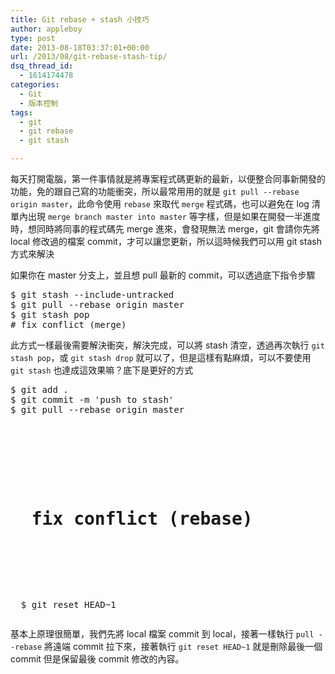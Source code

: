 ```yaml
---
title: Git rebase + stash 小技巧
author: appleboy
type: post
date: 2013-08-18T03:37:01+00:00
url: /2013/08/git-rebase-stash-tip/
dsq_thread_id:
  - 1614174478
categories:
  - Git
  - 版本控制
tags:
  - git
  - git rebase
  - git stash

---
```

每天打開電腦，第一件事情就是將專案程式碼更新的最新，以便整合同事新開發的功能，免的跟自己寫的功能衝突，所以最常用用的就是 `git pull --rebase origin master`，此命令使用 `rebase` 來取代 `merge` 程式碼，也可以避免在 log 清單內出現 `merge branch master into master` 等字樣，但是如果在開發一半進度時，想同時將同事的程式碼先 merge 進來，會發現無法 merge，git 會請你先將 local 修改過的檔案 commit，才可以讓您更新，所以這時候我們可以用 git stash 方式來解決

如果你在 master 分支上，並且想 pull 最新的 commit，可以透過底下指令步驟

<div>
  <pre class="brush: bash; title: ; notranslate" title="">$ git stash --include-untracked
$ git pull --rebase origin master
$ git stash pop
# fix conflict (merge)</pre>
</div>

<!--more-->

此方式一樣最後需要解決衝突，解決完成，可以將 stash 清空，透過再次執行 `git stash pop`，或 `git stash drop` 就可以了，但是這樣有點麻煩，可以不要使用 `git stash` 也達成這效果嘛？底下是更好的方式

<pre class="brush: bash; title: ; notranslate" title="">$ git add .
$ git commit -m 'push to stash'
$ git pull --rebase origin master</p>



<h1>
  fix conflict (rebase)
</h1>



<p>
  $ git reset HEAD~1</pre>
</p>



<p>
  基本上原理很簡單，我們先將 local 檔案 commit 到 local，接著一樣執行 <code>pull --rebase</code> 將遠端 commit 拉下來，接著執行 <code>git reset HEAD~1</code> 就是刪除最後一個 commit 但是保留最後 commit 修改的內容。
</p>